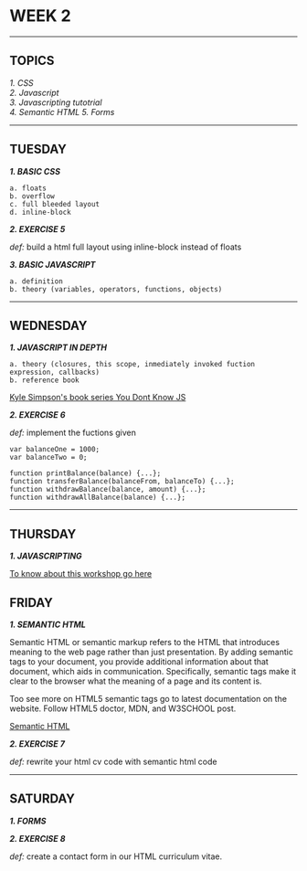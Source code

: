 # WEEK 2
---

## TOPICS

*1. CSS*  
*2. Javascript*  
*3. Javascripting tutotrial*  
*4. Semantic HTML*
*5. Forms*

---

## TUESDAY

***1. BASIC CSS***

    a. floats
    b. overflow
    c. full bleeded layout
    d. inline-block

***2. EXERCISE 5***

*def:* build a html full layout using inline-block instead of floats

***3. BASIC JAVASCRIPT***

    a. definition
    b. theory (variables, operators, functions, objects)

---

## WEDNESDAY

***1. JAVASCRIPT IN DEPTH***

    a. theory (closures, this scope, inmediately invoked fuction expression, callbacks)
    b. reference book

[Kyle Simpson's book series You Dont Know JS](https://github.com/getify/You-Dont-Know-JS)

***2. EXERCISE 6***

*def:* implement the fuctions given

```
var balanceOne = 1000;
var balanceTwo = 0;

function printBalance(balance) {...};
function transferBalance(balanceFrom, balanceTo) {...};
function withdrawBalance(balance, amount) {...};
function withdrawAllBalance(balance) {...};
```

---

## THURSDAY

***1. JAVASCRIPTING***

[To know about this workshop go here](https://nodeschool.io/#workshoppers)

## FRIDAY

***1. SEMANTIC HTML***

Semantic HTML or semantic markup refers to the HTML that introduces meaning to the web page rather than just presentation. By adding semantic tags to your document, you provide additional information about that document, which aids in communication. Specifically, semantic tags make it clear to the browser what the meaning of a page and its content is.

Too see more on HTML5 semantic tags go to latest documentation on the website.
Follow HTML5 doctor, MDN, and W3SCHOOL post.

[Semantic HTML](https://internetingishard.com/html-and-css/semantic-html/)

***2. EXERCISE 7***

*def:* rewrite your html cv code with semantic html code

---

## SATURDAY

***1. FORMS***

***2. EXERCISE 8***

*def:* create a contact form in our HTML curriculum vitae.





